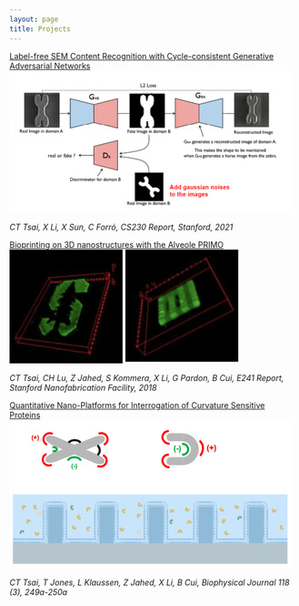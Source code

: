 ```yaml
---
layout: page
title: Projects
---
```

[Label-free SEM Content Recognition with Cycle-consistent Generative Adversarial Networks](https://github.com/tingtsai/SEM-Recognition)<br>
![CycleGAN for SEM recognition](/assets/img/CycleGAN.png)

*CT Tsai, X Li, X Sun, C Forró, CS230 Report, Stanford, 2021*

[Bioprinting on 3D nanostructures with the Alveole PRIMO](https://snfexfab.stanford.edu/snf/projects/bioprinting-on-3d-nanostructures-with-alveole-primo)<br>
![Stanford Logo](/assets/img/PRIMO-1.jpg) ![Printing on nanostructures](/assets/img/PRIMOnano-1.jpg)

*CT Tsai, CH Lu, Z Jahed, S Kommera, X Li, G Pardon, B Cui, E241 Report, Stanford Nanofabrication Facility, 2018*

[Quantitative Nano-Platforms for Interrogation of Curvature Sensitive Proteins](https://www.cell.com/biophysj/pdf/S0006-3495(19)32394-X.pdf)<br>
![Nano-sensing platform](/assets/img/nanosensing.png) 

*CT Tsai, T Jones, L Klaussen, Z Jahed, X Li, B Cui, Biophysical Journal 118 (3), 249a-250a*

 
